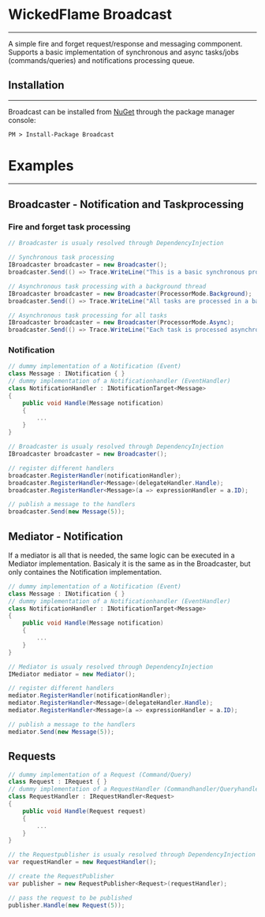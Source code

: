 # WickedFlame Broadcast
------------------------------

A simple fire and forget request/response and messaging commponent. Supports a basic implementation of synchronous and async tasks/jobs (commands/queries) and notifications processing queue.

## Installation
------------------------------
Broadcast can be installed from [NuGet](http://docs.nuget.org/docs/start-here/installing-nuget) through the package manager console:  

    PM > Install-Package Broadcast

# Examples
------------------------------
## Broadcaster - Notification and Taskprocessing
### Fire and forget task processing
```csharp
// Broadcaster is usualy resolved through DependencyInjection

// Synchronous task processing
IBroadcaster broadcaster = new Broadcaster();
broadcaster.Send(() => Trace.WriteLine("This is a basic synchronous processer"));

// Asynchronous task processing with a background thread
IBroadcaster broadcaster = new Broadcaster(ProcessorMode.Background);
broadcaster.Send(() => Trace.WriteLine("All tasks are processed in a backgroundthread"));

// Asynchronous task processing for all tasks
IBroadcaster broadcaster = new Broadcaster(ProcessorMode.Async);
broadcaster.Send(() => Trace.WriteLine("Each task is processed asynchronously in separate thread"));
```

### Notification
```csharp
// dummy implementation of a Notification (Event)
class Message : INotification { }
// dummy implementation of a Notificationhandler (EventHandler)
class NotificationHandler : INotificationTarget<Message>
{
    public void Handle(Message notification)
    {
        ...
    }
}

// Broadcaster is usualy resolved through DependencyInjection
IBroadcaster broadcaster = new Broadcaster();

// register different handlers
broadcaster.RegisterHandler(notificationHandler);
broadcaster.RegisterHandler<Message>(delegateHandler.Handle);
broadcaster.RegisterHandler<Message>(a => expressionHandler = a.ID);

// publish a message to the handlers
broadcaster.Send(new Message(5));
```

## Mediator - Notification
If a mediator is all that is needed, the same logic can be executed in a Mediator implementation. Basicaly it is the same as in the Broadcaster, but only containes the Notification implementation.
```csharp
// dummy implementation of a Notification (Event)
class Message : INotification { }
// dummy implementation of a Notificationhandler (EventHandler)
class NotificationHandler : INotificationTarget<Message>
{
    public void Handle(Message notification)
    {
        ...
    }
}

// Mediator is usualy resolved through DependencyInjection
IMediator mediator = new Mediator();

// register different handlers
mediator.RegisterHandler(notificationHandler);
mediator.RegisterHandler<Message>(delegateHandler.Handle);
mediator.RegisterHandler<Message>(a => expressionHandler = a.ID);

// publish a message to the handlers
mediator.Send(new Message(5));
```

## Requests
```csharp
// dummy implementation of a Request (Command/Query)
class Request : IRequest { }
// dummy implementation of a RequestHandler (Commandhandler/Queryhandler)
class RequestHandler : IRequestHandler<Request>
{
    public void Handle(Request request)
    {
        ...
    }
}

// the Requestpublisher is usualy resolved through DependencyInjection and the RequestHandler is passed/resolved with ConstructorInjection
var requestHandler = new RequestHandler();

// create the RequestPublisher
var publisher = new RequestPublisher<Request>(requestHandler);

// pass the request to be published
publisher.Handle(new Request(5));
```